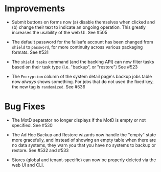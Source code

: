 # Improvements

- Submit buttons on forms now (a) disable themselves when clicked
  and (b) change their text to indicate an ongoing operation.
  This greatly increases the usability of the web UI.  See #505

- The default password for the failsafe account has been changed
  from `shield` to `password`, for more continuity across various
  packaging formats.  See #531

- The `shield tasks` command (and the backing API) can now filter
  tasks based on their task type (i.e. "backup", or "restore")
  See #523

- The `Encryption` column of the system detail page's backup jobs
  table now _always_ shows something.  For jobs that do not used
  the fixed key, the new tag is `randomized`.  See #536

# Bug Fixes

- The MotD separator no longer displays if the MotD is empty
  or not specified.  See #530

- The Ad Hoc Backup and Restore wizards now handle the "empty"
  state more gracefully, and instead of showing an empty table
  when there are no data systems, they warn you that you have
  no systems to backup or restore.  See #532 and #533

- Stores (global and tenant-specific) can now be properly deleted
  via the web UI and CLI.
